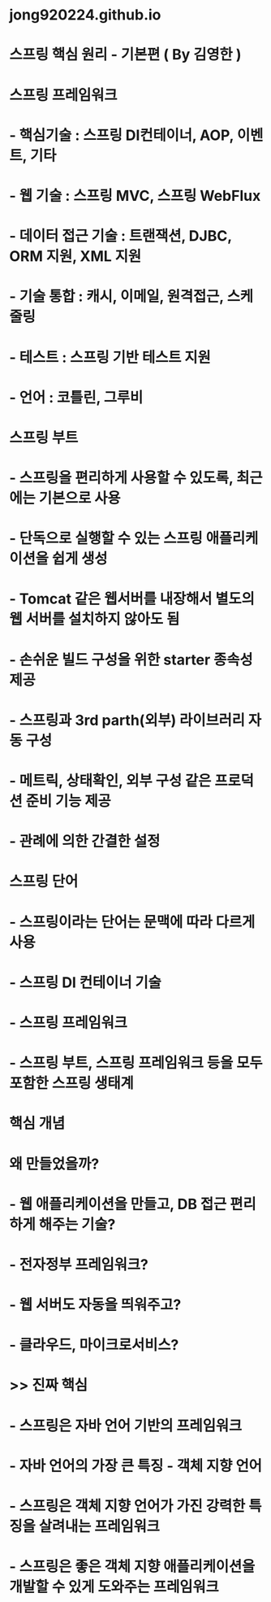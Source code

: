 # jong920224.github.io

# 스프링 핵심 원리 - 기본편 ( By 김영한 )

# 스프링 프레임워크
# - 핵심기술 : 스프링 DI컨테이너, AOP, 이벤트, 기타
# - 웹 기술 : 스프링 MVC, 스프링 WebFlux
# - 데이터 접근 기술 : 트랜잭션, DJBC, ORM 지원, XML 지원
# - 기술 통합 : 캐시, 이메일, 원격접근, 스케줄링
# - 테스트 : 스프링 기반 테스트 지원
# - 언어 : 코틀린, 그루비

# 스프링 부트
# - 스프링을 편리하게 사용할 수 있도록, 최근에는 기본으로 사용
# - 단독으로 실행할 수 있는 스프링 애플리케이션을 쉽게 생성
# - Tomcat 같은 웹서버를 내장해서 별도의 웹 서버를 설치하지 않아도 됨
# - 손쉬운 빌드 구성을 위한 starter 종속성 제공
# - 스프링과 3rd parth(외부) 라이브러리 자동 구성
# - 메트릭, 상태확인, 외부 구성 같은 프로덕션 준비 기능 제공
# - 관례에 의한 간결한 설정

# 스프링 단어
# - 스프링이라는 단어는 문맥에 따라 다르게 사용
# - 스프링 DI 컨테이너 기술
# - 스프링 프레임워크
# - 스프링 부트, 스프링 프레임워크 등을 모두 포함한 스프링 생태계

# 핵심 개념
# 왜 만들었을까?
# - 웹 애플리케이션을 만들고, DB 접근 편리하게 해주는 기술?
# - 전자정부 프레임워크?
# - 웹 서버도 자동을 띄워주고?
# - 클라우드, 마이크로서비스?

# >> 진짜 핵심
# - 스프링은 자바 언어 기반의 프레임워크
# - 자바 언어의 가장 큰 특징 - 객체 지향 언어
# - 스프링은 객체 지향 언어가 가진 강력한 특징을 살려내는 프레임워크
# - 스프링은 좋은 객체 지향 애플리케이션을 개발할 수 있게 도와주는 프레임워크

